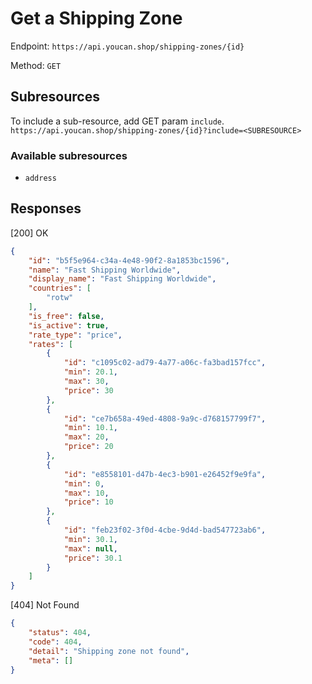 # Get a Shipping Zone

Endpoint: `https://api.youcan.shop/shipping-zones/{id}`

Method: `GET`

## Subresources

To include a sub-resource, add GET param `include`.
`https://api.youcan.shop/shipping-zones/{id}?include=<SUBRESOURCE>`

### Available subresources

- `address`

## Responses

[200] OK

```json
{
    "id": "b5f5e964-c34a-4e48-90f2-8a1853bc1596",
    "name": "Fast Shipping Worldwide",
    "display_name": "Fast Shipping Worldwide",
    "countries": [
        "rotw"
    ],
    "is_free": false,
    "is_active": true,
    "rate_type": "price",
    "rates": [
        {
            "id": "c1095c02-ad79-4a77-a06c-fa3bad157fcc",
            "min": 20.1,
            "max": 30,
            "price": 30
        },
        {
            "id": "ce7b658a-49ed-4808-9a9c-d768157799f7",
            "min": 10.1,
            "max": 20,
            "price": 20
        },
        {
            "id": "e8558101-d47b-4ec3-b901-e26452f9e9fa",
            "min": 0,
            "max": 10,
            "price": 10
        },
        {
            "id": "feb23f02-3f0d-4cbe-9d4d-bad547723ab6",
            "min": 30.1,
            "max": null,
            "price": 30.1
        }
    ]
}
```

[404] Not Found
 
```json
{
    "status": 404,
    "code": 404,
    "detail": "Shipping zone not found",
    "meta": []
}
```
